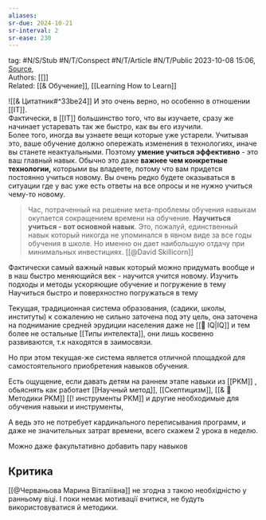 ```yaml
---
aliases:
sr-due: 2024-10-21
sr-interval: 2
sr-ease: 230
---
```

tag: #N/S/Stub #N/T/Conspect #N/T/Article  #N/T/Public
2023-10-08 15:06, [Source](),  
Authors: [[]]   
Related: [[& Обучение]], [[Learning How to Learn]]

![[& Цитатник#^33be24]] 
И это очень верно, но особенно в отношении [[IT]].  
Фактически, в [[IT]] большинство того, что вы изучаете, сразу же начинает устаревать так же быстро, как вы его изучили.  
Более того, иногда вы узнаете вещи которые уже устарели.  Учитывая это, ваше обучение должно опережать изменения в технологиях, иначе вы станете неактуальными. 
Поэтому **умение учиться эффективно** - это ваш главный навык. Обычно это даже **важнее чем конкретные технологии,** которыми вы владеете, потому что вам придется постоянно учиться новому.  Вы очень редко будете оказываться в ситуации где у вас уже есть ответы на все  опросы и не нужно учиться чему-то новому.

>Час, потраченный на решение мета-проблемы обучения навыкам окупается сокращением времени на обучение.  **Научиться учиться - вот основной навык**. Это, пожалуй, единственный навык который никогда не упоминался в явном виде за все годы обучения в школе. Но именно он дает наибольшую отдачу при минимальных инвестициях.
[[@David Skillicorn]]

Фактически самый важный навык который можно придумать вообще и в наш быстро меняющийся век - научится учится новому.
Изучить подходы и методы ускоряющие обучение и погружение в тему 
Научиться быстро и поверхностно погружаться в тему 

Текущая, традиционная система образования, (садики, школы, институты) к сожалению не сильно заточена под эту цель, она заточена на поднимание средней эрудиции населения даже не [[🌲️ IQ|IQ]] и тем более не остальные [[Типы интелекта]], они лишь косвенно развиваются, т.к находятся в заимосвязи.

Но при этом текущая-же система является отличной площадкой для самостоятельного приобретения навыков обучения.

Есть ощущение, если давать детям на раннем этапе навыки из [[PKM]] , обьяснять как работает [[Научный метод]],  [[Скептицизм]], [[& 🌱️ Методики PKM]]    [[! инструменты PKM]]   и другие необходимые для обучения навыки и инструменты,  

А ведь это не потребует кардинального переписывания программ, и даже не значительных затрат времени, всего скажем 2 урока в неделю.

Можно даже факультативно добавить пару навыков

## Критика 
[[@Черваньова Марина Віталіївна]] не згодна з такою необхідністю у ранньому віці.
І поки немає мотивації вчитися, не будуть використовуватися й методики.